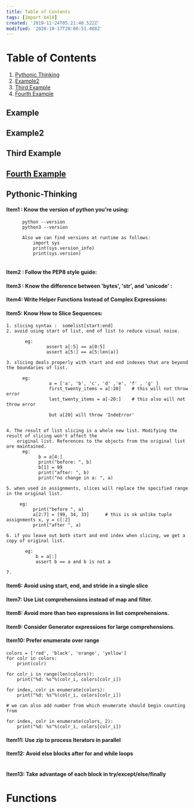 ```yaml
---
title: Table of Contents
tags: [Import-b418]
created: '2019-11-24T05:21:40.522Z'
modified: '2020-10-17T20:06:51.488Z'
---
```


# Table of Contents
1. [Pythonic Thinking](#Pythonic-Thinking)
2. [Example2](#example2)
3. [Third Example](#third-example)
4. [Fourth Example](#fourth-examplehttpwwwfourthexamplecom)


## Example
## Example2
## Third Example
## [Fourth Example](http://www.fourthexample.com) 





## Pythonic-Thinking

#### Item1 : Know the version of python you're using:
```
      python --version
      python3 --version 
      
      Also we can find versions at runtime as follows:
          import sys
          print(sys.version_info)
          print(sys.version)
          
```

#### Item2 : Follow the PEP8 style guide:
 
 
#### Item3 : Know the difference between 'bytes', 'str', and 'unicode' :


#### Item4: Write Helper Functions Instead of Complex Expressions:


#### Item5: Know How to Slice Sequences:
```
1. slicing syntax :  somelist[start:end]
2. avoid using start of list, end of list to reduce visual noise.
          
       eg: 
               assert a[:5] == a[0:5]
               assert a[5:] == a[5:len(a)]
               
3. slicing deals properly with start and end indexes that are beyond the boundaries of list.

      eg:
                a = ['a', 'b', 'c', 'd' ,'e', 'f' , 'g' ]
                first_twenty_items = a[:20]    # this will not throw error
                last_twenty_items = a[-20:]    # this also will not throw error
                
                but a[20] will throw 'IndeError'
               
               
4. The result of list slicing is a whole new list. Modifying the result of slicing won't affect the 
    original list. References to the objects from the original list are maintained.
      eg:
            b = a[4:]
            print("before: ", b)
            b[1] = 99
            print("after: ", b)
            print("no change in a: ", a)
            
5. when used in assignments, slices will replace the specified range in the original list.

     eg:
          print("before ", a)
          a[2:7] = [99, 34, 33]      # this is ok unlike tuple assignments x, y = c[:2]
          print("after ", a)

6. if you leave out both start and end index when slicing, we get a copy of original list.
   
       eg: 
           b = a[:]
           assert b == a and b is not a

7.  
```
#### Item6: Avoid using start, end, and stride in a single slice

#### Item7: Use List comprehensions instead of map and filter.


#### Item8: Avoid more than two expressions in  list comprehensions.

#### Item9: Consider Generator expressions for large comprehensions.

#### Item10: Prefer enumerate over range
```
colors = ['red', 'black', 'orange', 'yellow']
for colr in colors:
    print(colr)

for colr_i in range(len(colors)):
    print("%d: %s"%(colr_i, colors[colr_i])
    
for index, colr in enumerate(colors):
    print("%d: %s"%(colr_i, colors[colr_i])
    
# we can also add number from which enumerate should begin counting from 
   
for index, colr in enumerate(colors, 2):
    print("%d: %s"%(colr_i, colors[colr_i])
```

#### Item11: Use zip to process Iterators in parallel



#### Item12: Avoid else blocks after for and while loops
```

```

#### Item13: Take advantage of each block in try/except/else/finally

# Functions
